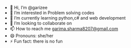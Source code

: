 - 👋 Hi, I’m @garizee
- 👀 I’m interested in Problem solving codes
- 🌱 I’m currently learning python,c# and web development 
- 💞️ I’m looking to collaborate on 
- 📫 How to reach me garima.sharma8207@gmail.com
- 😄 Pronouns: she/her
- ⚡ Fun fact: there is no fun

<!---
garizee/garizee is a ✨ special ✨ repository because its `README.md` (this file) appears on your GitHub profile.
You can click the Preview link to take a look at your changes.
--->
